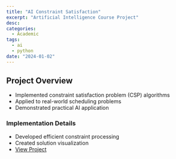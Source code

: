 ```yaml
---
title: "AI Constraint Satisfaction"
excerpt: "Artificial Intelligence Course Project"
desc:
categories:
  - Academic
tags:
  - ai
  - python
date: "2024-01-02"
---
```


## Project Overview

- Implemented constraint satisfaction problem (CSP) algorithms
- Applied to real-world scheduling problems
- Demonstrated practical AI application

### Implementation Details

- Developed efficient constraint processing
- Created solution visualization
- [View Project](https://github.com/heba-razzak/AI-CSP)

